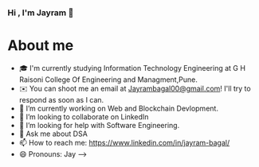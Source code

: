 ### Hi , I'm Jayram 👋

# About me

- 🎓  I'm currently studying Information Technology Engineering at G H Raisoni College Of Engineering and Managment,Pune.
- ✉️  You can shoot me an email at Jayrambagal00@gmail.com! I'll try to respond as soon as I can.
- 🔭 I’m currently working on Web and Blockchain Devlopment.
- 👯 I’m looking to collaborate on LinkedIn
- 🤔 I’m looking for help with Software Engineering.
- 💬 Ask me about DSA
- 📫 How to reach me: https://www.linkedin.com/in/jayram-bagal/
- 😄 Pronouns: Jay
-->



